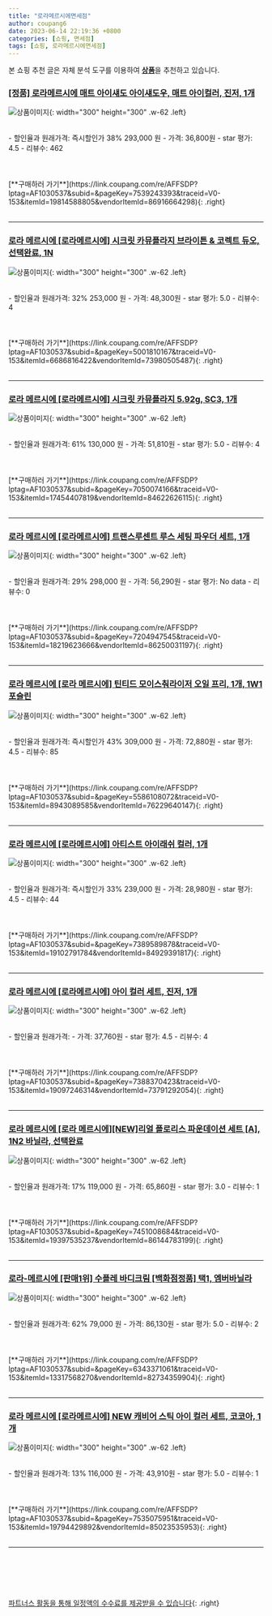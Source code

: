 ```yaml
---
title: "로라메르시에면세점"
author: coupang6
date: 2023-06-14 22:19:36 +0800
categories: [쇼핑, 면세점]
tags: [쇼핑, 로라메르시에면세점]
---
```


본 쇼핑 추천 글은 자체 분석 도구를 이용하여 [**상품**](https://link.coupang.com/a/bao1ui)을 추천하고 있습니다.

### [[정품] 로라메르시에 매트 아이섀도 아이섀도우, 매트 아이컬러, 진저, 1개](https://link.coupang.com/re/AFFSDP?lptag=AF1030537&subid=&pageKey=7539243393&traceid=V0-153&itemId=19814588805&vendorItemId=86916664298)

![상품이미지](https://thumbnail10.coupangcdn.com/thumbnails/remote/230x230ex/image/vendor_inventory/e42d/59c58ca007deaff062bb8ff1fd92a566db38faefc9d40a7bcd6129de4f30.jpg){: width="300" height="300" .w-62 .left}


<br>
- 할인율과 원래가격: 즉시할인가 38%  293,000   원
- 가격: 36,800원
- star 평가: 4.5
- 리뷰수: 462
<br>
<br>
<br>
<br>
[**구매하러 가기**](https://link.coupang.com/re/AFFSDP?lptag=AF1030537&subid=&pageKey=7539243393&traceid=V0-153&itemId=19814588805&vendorItemId=86916664298){: .right}
<br>
<br>

---

### [로라 메르시에 [로라메르시에] 시크릿 카뮤플라지 브라이튼 & 코렉트 듀오, 선택완료, 1N](https://link.coupang.com/re/AFFSDP?lptag=AF1030537&subid=&pageKey=5001810167&traceid=V0-153&itemId=6686816422&vendorItemId=73980505487)

![상품이미지](https://thumbnail6.coupangcdn.com/thumbnails/remote/230x230ex/image/vendor_inventory/b614/210b101f32090685cb0a916d45026289c7a0eb85a337d128bf0362c54875.jpg){: width="300" height="300" .w-62 .left}


<br>
- 할인율과 원래가격: 32%  253,000   원
- 가격: 48,300원
- star 평가: 5.0
- 리뷰수: 4
<br>
<br>
<br>
<br>
[**구매하러 가기**](https://link.coupang.com/re/AFFSDP?lptag=AF1030537&subid=&pageKey=5001810167&traceid=V0-153&itemId=6686816422&vendorItemId=73980505487){: .right}
<br>
<br>

---

### [로라 메르시에 [로라메르시에] 시크릿 카뮤플라지 5.92g, SC3, 1개](https://link.coupang.com/re/AFFSDP?lptag=AF1030537&subid=&pageKey=7050074166&traceid=V0-153&itemId=17454407819&vendorItemId=84622626115)

![상품이미지](https://thumbnail10.coupangcdn.com/thumbnails/remote/230x230ex/image/vendor_inventory/3bef/e275524c51b826941dcd6759d855d359b58110b90e2d51da2e052230857b.jpg){: width="300" height="300" .w-62 .left}


<br>
- 할인율과 원래가격: 61%  130,000   원
- 가격: 51,810원
- star 평가: 5.0
- 리뷰수: 4
<br>
<br>
<br>
<br>
[**구매하러 가기**](https://link.coupang.com/re/AFFSDP?lptag=AF1030537&subid=&pageKey=7050074166&traceid=V0-153&itemId=17454407819&vendorItemId=84622626115){: .right}
<br>
<br>

---

### [로라 메르시에 [로라메르시에] 트랜스루센트 루스 세팅 파우더 세트, 1개](https://link.coupang.com/re/AFFSDP?lptag=AF1030537&subid=&pageKey=7204947545&traceid=V0-153&itemId=18219623666&vendorItemId=86250031197)

![상품이미지](https://thumbnail9.coupangcdn.com/thumbnails/remote/230x230ex/image/vendor_inventory/9cf8/6b28267e19b5163f35d18a70f3dbd0732723dd9ed42fba64429f652f2ff2.jpg){: width="300" height="300" .w-62 .left}


<br>
- 할인율과 원래가격: 29%  298,000   원
- 가격: 56,290원
- star 평가: No data
- 리뷰수: 0
<br>
<br>
<br>
<br>
[**구매하러 가기**](https://link.coupang.com/re/AFFSDP?lptag=AF1030537&subid=&pageKey=7204947545&traceid=V0-153&itemId=18219623666&vendorItemId=86250031197){: .right}
<br>
<br>

---

### [로라 메르시에 [로라 메르시에] 틴티드 모이스춰라이저 오일 프리, 1개, 1W1 포슬린](https://link.coupang.com/re/AFFSDP?lptag=AF1030537&subid=&pageKey=5586108072&traceid=V0-153&itemId=8943089585&vendorItemId=76229640147)

![상품이미지](https://thumbnail9.coupangcdn.com/thumbnails/remote/230x230ex/image/vendor_inventory/0e3d/f80661f737f8eab78197aaf6f44322f3ab4117a14b8133c3ba5795fcd268.jpg){: width="300" height="300" .w-62 .left}


<br>
- 할인율과 원래가격: 즉시할인가 43%  309,000   원
- 가격: 72,880원
- star 평가: 4.5
- 리뷰수: 85
<br>
<br>
<br>
<br>
[**구매하러 가기**](https://link.coupang.com/re/AFFSDP?lptag=AF1030537&subid=&pageKey=5586108072&traceid=V0-153&itemId=8943089585&vendorItemId=76229640147){: .right}
<br>
<br>

---

### [로라 메르시에 [로라메르시에] 아티스트 아이래쉬 컬러, 1개](https://link.coupang.com/re/AFFSDP?lptag=AF1030537&subid=&pageKey=7389589878&traceid=V0-153&itemId=19102791784&vendorItemId=84929391817)

![상품이미지](https://thumbnail9.coupangcdn.com/thumbnails/remote/230x230ex/image/vendor_inventory/5493/96f47bc89c46665767062fc8241868af6c07a338818c062c6935762e01bd.jpg){: width="300" height="300" .w-62 .left}


<br>
- 할인율과 원래가격: 즉시할인가 33%  239,000   원
- 가격: 28,980원
- star 평가: 4.5
- 리뷰수: 44
<br>
<br>
<br>
<br>
[**구매하러 가기**](https://link.coupang.com/re/AFFSDP?lptag=AF1030537&subid=&pageKey=7389589878&traceid=V0-153&itemId=19102791784&vendorItemId=84929391817){: .right}
<br>
<br>

---

### [로라 메르시에 [로라메르시에] 아이 컬러 세트, 진저, 1개](https://link.coupang.com/re/AFFSDP?lptag=AF1030537&subid=&pageKey=7388370423&traceid=V0-153&itemId=19097246314&vendorItemId=73791292054)

![상품이미지](https://thumbnail9.coupangcdn.com/thumbnails/remote/230x230ex/image/vendor_inventory/44b7/5ddff38937098081fbc7fa52e3c594acc88e494910981f0ee9c3171e56aa.jpg){: width="300" height="300" .w-62 .left}


<br>
- 할인율과 원래가격: 
- 가격: 37,760원
- star 평가: 4.5
- 리뷰수: 4
<br>
<br>
<br>
<br>
[**구매하러 가기**](https://link.coupang.com/re/AFFSDP?lptag=AF1030537&subid=&pageKey=7388370423&traceid=V0-153&itemId=19097246314&vendorItemId=73791292054){: .right}
<br>
<br>

---

### [로라 메르시에 [로라 메르시에][NEW]리얼 플로리스 파운데이션 세트 [A], 1N2 바닐라, 선택완료](https://link.coupang.com/re/AFFSDP?lptag=AF1030537&subid=&pageKey=7451008684&traceid=V0-153&itemId=19397535237&vendorItemId=86144783199)

![상품이미지](https://thumbnail8.coupangcdn.com/thumbnails/remote/230x230ex/image/vendor_inventory/a8aa/a7cebabc1cbc27e1fc862591af4f3ccbbc0d11e7fdeff30cc4631ff83b39.jpg){: width="300" height="300" .w-62 .left}


<br>
- 할인율과 원래가격: 17%  119,000   원
- 가격: 65,860원
- star 평가: 3.0
- 리뷰수: 1
<br>
<br>
<br>
<br>
[**구매하러 가기**](https://link.coupang.com/re/AFFSDP?lptag=AF1030537&subid=&pageKey=7451008684&traceid=V0-153&itemId=19397535237&vendorItemId=86144783199){: .right}
<br>
<br>

---

### [로라-메르시에 [판매1위] 수플레 바디크림 [백화점정품] 택1, 엠버바닐라](https://link.coupang.com/re/AFFSDP?lptag=AF1030537&subid=&pageKey=6343371061&traceid=V0-153&itemId=13317568270&vendorItemId=82734359904)

![상품이미지](https://thumbnail8.coupangcdn.com/thumbnails/remote/230x230ex/image/vendor_inventory/f642/f52ca3fcd0f8c6e0fbc96264a711c2c2168708d3d0681f846c39f5d8238a.jpg){: width="300" height="300" .w-62 .left}


<br>
- 할인율과 원래가격: 62%  79,000   원
- 가격: 86,130원
- star 평가: 5.0
- 리뷰수: 2
<br>
<br>
<br>
<br>
[**구매하러 가기**](https://link.coupang.com/re/AFFSDP?lptag=AF1030537&subid=&pageKey=6343371061&traceid=V0-153&itemId=13317568270&vendorItemId=82734359904){: .right}
<br>
<br>

---

### [로라 메르시에 [로라메르시에] NEW 캐비어 스틱 아이 컬러 세트, 코코아, 1개](https://link.coupang.com/re/AFFSDP?lptag=AF1030537&subid=&pageKey=7535075951&traceid=V0-153&itemId=19794429892&vendorItemId=85023535953)

![상품이미지](https://thumbnail10.coupangcdn.com/thumbnails/remote/230x230ex/image/vendor_inventory/8076/fbff3ed03cad1d43feb9759a4cd93578784d0bfcf7ffc03262c9914b8f8f.jpg){: width="300" height="300" .w-62 .left}


<br>
- 할인율과 원래가격: 13%  116,000   원
- 가격: 43,910원
- star 평가: 5.0
- 리뷰수: 1
<br>
<br>
<br>
<br>
[**구매하러 가기**](https://link.coupang.com/re/AFFSDP?lptag=AF1030537&subid=&pageKey=7535075951&traceid=V0-153&itemId=19794429892&vendorItemId=85023535953){: .right}
<br>
<br>

---
<br><br><br><br><br> [파트너스 활동을 통해 일정액의 수수료를 제공받을 수 있습니다](https://link.coupang.com/a/bao1ui){: .right}